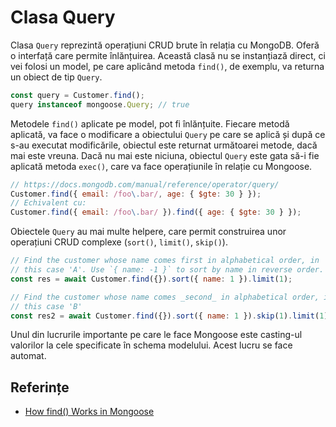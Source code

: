# Clasa Query

Clasa `Query` reprezintă operațiuni CRUD brute în relația cu MongoDB. Oferă o interfață care permite înlănțuirea. Această clasă nu se instanțiază direct, ci vei folosi un model, pe care aplicând metoda `find()`, de exemplu, va returna un obiect de tip `Query`.

```javascript
const query = Customer.find();
query instanceof mongoose.Query; // true
```

Metodele `find()` aplicate pe model, pot fi înlănțuite. Fiecare metodă aplicată, va face o modificare a obiectului `Query` pe care se aplică și după ce s-au executat modificările, obiectul este returnat următoarei metode, dacă mai este vreuna. Dacă nu mai este niciuna, obiectul `Query` este gata să-i fie aplicată metoda `exec()`, care va face operațiunile în relație cu Mongoose.

```javascript
// https://docs.mongodb.com/manual/reference/operator/query/
Customer.find({ email: /foo\.bar/, age: { $gte: 30 } });
// Echivalent cu:
Customer.find({ email: /foo\.bar/ }).find({ age: { $gte: 30 } });
```

Obiectele `Query` au mai multe helpere, care permit construirea unor operațiuni CRUD complexe (`sort()`, `limit()`, `skip()`).

```javascript
// Find the customer whose name comes first in alphabetical order, in
// this case 'A'. Use `{ name: -1 }` to sort by name in reverse order.
const res = await Customer.find({}).sort({ name: 1 }).limit(1);

// Find the customer whose name comes _second_ in alphabetical order, in
// this case 'B'
const res2 = await Customer.find({}).sort({ name: 1 }).skip(1).limit(1);
```

Unul din lucrurile importante pe care le face Mongoose este casting-ul valorilor la cele specificate în schema modelului. Acest lucru se face automat.

## Referințe

- [How find() Works in Mongoose](http://thecodebarbarian.com/how-find-works-in-mongoose.html)
